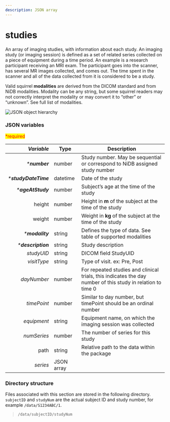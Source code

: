 ```yaml
---
description: JSON array
---
```


# studies

An array of imaging studies, with information about each study. An imaging study (or imaging session) is defined as a set of related series collected on a piece of equipment during a time period. An example is a research participant receiving an MRI exam. The participant goes into the scanner, has several MR images collected, and comes out. The time spent in the scanner and all of the data collected from it is considered to be a study.

Valid squirrel **modalities** are derived from the DICOM standard and from NiDB modalities. Modality can be any string, but some squirrel readers may not correctly interpret the modality or may convert it to “other” or “unknown”. See full list of modalities.

![JSON object hierarchy](https://mermaid.ink/img/pako:eNptkj1rwzAQhv9KUBYFEsjgLip0apdSWqhXQ7la50SNJAt90JiQ\_96TazkljQfdY98jvebsE2t7iUywnQe3X7y8N3ZBl-\_7yJ\_rt9eRVpvNg4QIPC-r-4tCzz8ctAfYIS9w1XfKoVYWA5\_pysCjQ68M2hj4Hy5WziQrpM8vbEkpUPrlPjsxSUVJU71hGISQPCkFbjjSp13g4zp3fw\_MEfR6OWEs\_9tgQQ9BBV5gVsYNeR7gwdAwxlK682imQdcOW17gkjJoLFmLTmktll2Hd9vtOkTfH1Asq6qaePOtZNyLyh3Zmhn0BpSkr3zKRzUs7tFgwwShxA6Sjg1r7JnU5CgWn6SKvWeiAx1wzSDFvh5sy0T0CYv0qIB-GjNZ5x9\_AcdP)

### JSON variables

<mark style="color:red;">\*required</mark>

|        _**Variable**_ | **Type**   | **Description**                                                                                             |
| --------------------: | ---------- | ----------------------------------------------------------------------------------------------------------- |
|        _\***number**_ | number     | Study number. May be sequential or correspond to NiDB assigned study number                                 |
| _\***studyDateTime**_ | datetime   | Date of the study                                                                                           |
|    _\***ageAtStudy**_ | number     | Subject’s age at the time of the study                                                                      |
|                height | number     | Height in **m** of the subject at the time of the study                                                     |
|                weight | number     | Weight in **kg** of the subject at the time of the study                                                    |
|      _\***modality**_ | string     | Defines the type of data. See table of supported modalities                                                 |
|   _\***description**_ | string     | Study description                                                                                           |
|            _studyUID_ | string     | DICOM field StudyUID                                                                                        |
|           _visitType_ | string     | Type of visit. ex: Pre, Post                                                                                |
|           _dayNumber_ | number     | For repeated studies and clinical trials, this indicates the day number of this study in relation to time 0 |
|           _timePoint_ | number     | Similar to day number, but timePoint should be an ordinal number                                            |
|           _equipment_ | string     | Equipment name, on which the imaging session was collected                                                  |
|           _numSeries_ | number     | The number of series for this study                                                                         |
|                  path | string     | Relative path to the data within the package                                                                |
|              _series_ | JSON array |                                                                                                             |

### Directory structure

Files associated with this section are stored in the following directory. `subjectID` and `studyNum` are the actual subject ID and study number, for example `/data/S1234ABC/1`.

> `/data/subjectID/studyNum`

